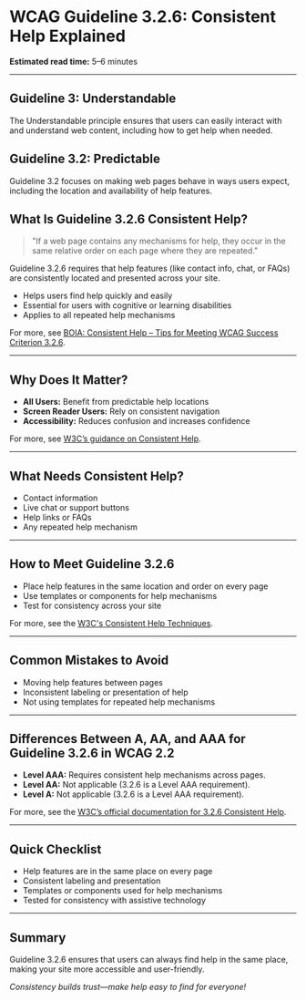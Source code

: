 <!--
title: 3.2.6 - Consistent Help
series: Making the Web Accessible for All
description: A practical guide to WCAG Guideline 3.2.6 (Consistent Help)—what it means, why it matters, and how to ensure help mechanisms are consistent across your site.
keywords: wcag 3.2.6, consistent help, accessibility, web standards, user assistance, user experience
image: WCAG-Series-3.2.6.png
imageAlt: Blue text on yellow background saying, "Web Content Accessibiilty Guiedlines (WCAG) 3.2.6 Explained, Consistent Help"
status: published
date: 2025-07-03
excerpt: This guideline ensures help mechanisms are consistently located throughout a website.
previous: /wcag/WCAG-Guideline-3-2-5-Change-on-Request-Explained, Guideline 3.2.5 - Change on Request
next: /wcag/WCAG-Guideline-3-3-1-Error-Identification-Explained, Guideline 3.3.1 - Error Identification
-->

# **WCAG Guideline 3.2.6: Consistent Help Explained**

**Estimated read time:** 5–6 minutes

---

## **Guideline 3: Understandable**

The Understandable principle ensures that users can easily interact with and understand web content, including how to get help when needed.

## **Guideline 3.2: Predictable**

Guideline 3.2 focuses on making web pages behave in ways users expect, including the location and availability of help features.

## **What Is Guideline 3.2.6 Consistent Help?**

> "If a web page contains any mechanisms for help, they occur in the same relative order on each page where they are repeated."

Guideline 3.2.6 requires that help features (like contact info, chat, or FAQs) are consistently located and presented across your site.

- Helps users find help quickly and easily
- Essential for users with cognitive or learning disabilities
- Applies to all repeated help mechanisms

For more, see [BOIA: Consistent Help – Tips for Meeting WCAG Success Criterion 3.2.6](https://www.boia.org/blog/consistent-help-tips-for-meeting-wcag-success-criterion-3-2-6).

---

## **Why Does It Matter?**

- **All Users:** Benefit from predictable help locations
- **Screen Reader Users:** Rely on consistent navigation
- **Accessibility:** Reduces confusion and increases confidence

For more, see [W3C’s guidance on Consistent Help](https://www.w3.org/WAI/WCAG22/Understanding/consistent-help.html).

---

## **What Needs Consistent Help?**

- Contact information
- Live chat or support buttons
- Help links or FAQs
- Any repeated help mechanism

---

## **How to Meet Guideline 3.2.6**

- Place help features in the same location and order on every page
- Use templates or components for help mechanisms
- Test for consistency across your site

For more, see the [W3C's Consistent Help Techniques](https://www.w3.org/WAI/WCAG22/Techniques/general/G199).

---

## **Common Mistakes to Avoid**

- Moving help features between pages
- Inconsistent labeling or presentation of help
- Not using templates for repeated help mechanisms

---

## **Differences Between A, AA, and AAA for Guideline 3.2.6 in WCAG 2.2**

- **Level AAA:** Requires consistent help mechanisms across pages.
- **Level AA:** Not applicable (3.2.6 is a Level AAA requirement).
- **Level A:** Not applicable (3.2.6 is a Level AAA requirement).

For more, see the [W3C’s official documentation for 3.2.6 Consistent Help](https://www.w3.org/WAI/WCAG22/Understanding/consistent-help.html).

---

## **Quick Checklist**

- Help features are in the same place on every page
- Consistent labeling and presentation
- Templates or components used for help mechanisms
- Tested for consistency with assistive technology

---

## **Summary**

Guideline 3.2.6 ensures that users can always find help in the same place, making your site more accessible and user-friendly.

_Consistency builds trust—make help easy to find for everyone!_
